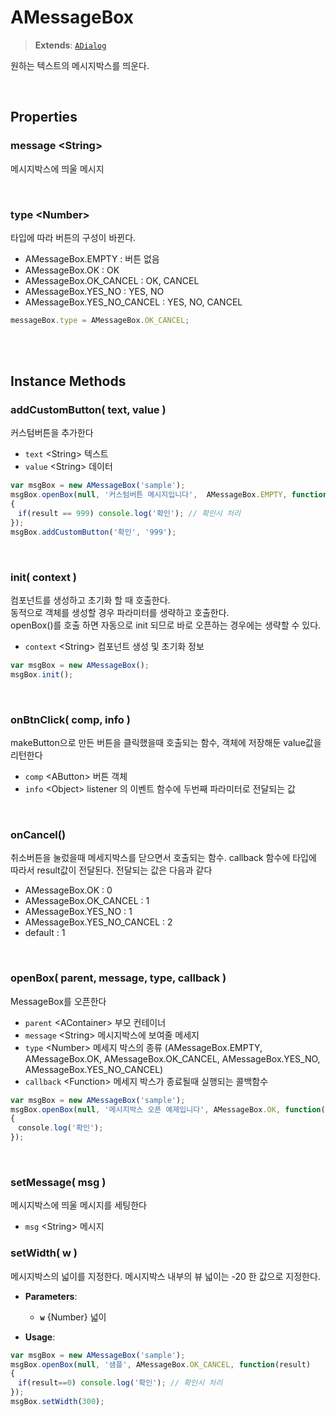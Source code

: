 # AMessageBox
> **Extends**: [`ADialog`](ADialog.html#ADialog)

원하는 텍스트의 메시지박스를 띄운다.

<br/>

## Properties

### message \<String>

메시지박스에 띄울 메시지

<br/>

### type \<Number>

타입에 따라 버튼의 구성이 바뀐다.

- AMessageBox.EMPTY : 버튼 없음
- AMessageBox.OK : OK
- AMessageBox.OK_CANCEL : OK, CANCEL
- AMessageBox.YES_NO : YES, NO
- AMessageBox.YES_NO_CANCEL : YES, NO, CANCEL

```js
messageBox.type = AMessageBox.OK_CANCEL;
```

<br/>
<br/>

## Instance Methods

### addCustomButton( text, value )

커스텀버튼을 추가한다

* `text` \<String> 텍스트
* `value` \<String> 데이터

```js
var msgBox = new AMessageBox('sample');
msgBox.openBox(null, '커스텀버튼 메시지입니다',  AMessageBox.EMPTY, function(result)
{
　if(result == 999) console.log('확인'); // 확인시 처리
});
msgBox.addCustomButton('확인', '999');
```

<br/>

### init( context )

컴포넌트를 생성하고 초기화 할 때 호출한다.<br/>동적으로 객체를 생성할 경우 파라미터를 생략하고 호출한다.<br/>openBox()를 호출 하면 자동으로 init 되므로 바로 오픈하는 경우에는 생략할 수 있다.

- `context` \<String> 컴포넌트 생성 및 초기화 정보

```js
var msgBox = new AMessageBox();
msgBox.init();
```

<br/>

### onBtnClick( comp, info )

makeButton으로 만든 버튼을 클릭했을때 호출되는 함수, 객체에 저장해둔 value값을 리턴한다

* `comp` \<AButton> 버튼 객체
* `info` \<Object> listener 의 이벤트 함수에 두번째 파라미터로 전달되는 값

<br/>

### onCancel()

취소버튼을 눌렀을때 메세지박스를 닫으면서 호출되는 함수. callback 함수에 타입에 따라서 result값이 전달된다. 전달되는 값은 다음과 같다

- AMessageBox.OK : 0
- AMessageBox.OK_CANCEL : 1
- AMessageBox.YES_NO : 1
- AMessageBox.YES_NO_CANCEL : 2
- default : 1

<br/>

### openBox( parent, message, type, callback )

MessageBox를 오픈한다

- `parent` \<AContainer> 부모 컨테이너
- `message` \<String> 메시지박스에 보여줄 메세지
- `type` \<Number> 메세지 박스의 종류 (AMessageBox.EMPTY, AMessageBox.OK, AMessageBox.OK_CANCEL, AMessageBox.YES_NO, AMessageBox.YES_NO_CANCEL)
- `callback` \<Function> 메세지 박스가 종료될때 실행되는 콜백함수

```js
var msgBox = new AMessageBox('sample');
msgBox.openBox(null, '메시지박스 오픈 예제입니다', AMessageBox.OK, function(result)
{
　console.log('확인');
});
```

<br/>

### setMessage( msg )

메시지박스에 띄울 메시지를 세팅한다

- `msg` \<String> 메시지

### setWidth( w )

메시지박스의 넓이를 지정한다. 메시지박스 내부의 뷰 넓이는 -20 한 값으로 지정한다.

* **Parameters**: 
	* **`w`** {Number} 넓이

* **Usage**: 
```js
var msgBox = new AMessageBox('sample');
msgBox.openBox(null, '샘플', AMessageBox.OK_CANCEL, function(result)
{
　if(result==0) console.log('확인'); // 확인시 처리
});
msgBox.setWidth(300);
```

<br/>